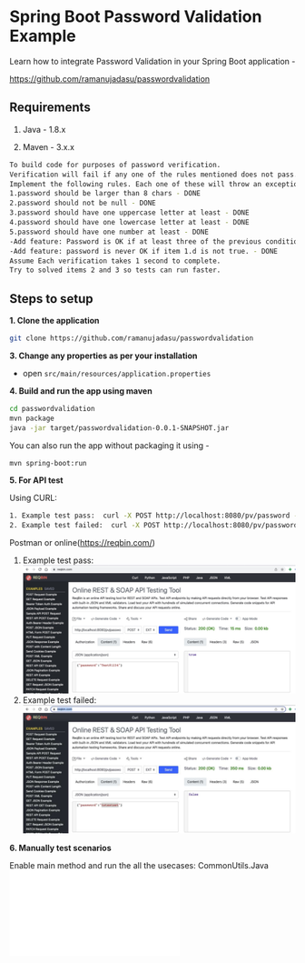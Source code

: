 # Spring Boot Password Validation Example

Learn how to integrate Password Validation in your Spring Boot application -

https://github.com/ramanujadasu/passwordvalidation


## Requirements

1. Java - 1.8.x

2. Maven - 3.x.x

```bash
To build code for purposes of password verification. 
Verification will fail if any one of the rules mentioned does not pass.
Implement the following rules. Each one of these will throw an exception with a different message of your choice
1.password should be larger than 8 chars - DONE
2.password should not be null - DONE
3.password should have one uppercase letter at least - DONE
4.password should have one lowercase letter at least - DONE
5.password should have one number at least - DONE
-Add feature: Password is OK if at least three of the previous conditions is true - DONE
-Add feature: password is never OK if item 1.d is not true. - DONE
Assume Each verification takes 1 second to complete. 
Try to solved items 2 and 3 so tests can run faster.
```

## Steps to setup

**1. Clone the application**

```bash
git clone https://github.com/ramanujadasu/passwordvalidation
```

**3. Change any properties as per your installation**

+ open `src/main/resources/application.properties`


**4. Build and run the app using maven**

```bash
cd passwordvalidation
mvn package
java -jar target/passwordvalidation-0.0.1-SNAPSHOT.jar
```

You can also run the app without packaging it using -

```bash
mvn spring-boot:run
```

**5. For API test**

Using CURL:

```bash
1. Example test pass:  curl -X POST http://localhost:8080/pv/password -H "Content-Type: application/json" -d '{"password": "Test@1234"}'
2. Example test failed:  curl -X POST http://localhost:8080/pv/password -H "Content-Type: application/json" -d '{"password": "Test@12"}'
```

Postman or online(https://reqbin.com/)

1. Example test pass: ![Valid Test](./src/main/resources/testapipass.jpg)
2. Example test failed: ![Invalid Test](./src/main/resources/testapi.jpg)

**6. Manually test scenarios**

Enable main method and run the all the usecases: 
CommonUtils.Java ![CommonUtils.java](./src/main/java/com/example/passwordvalidation/utils/CommonUtils.java)
